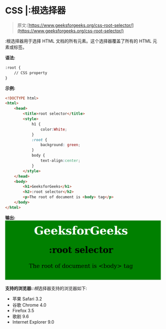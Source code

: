 # CSS |:根选择器

> 原文:[https://www.geeksforgeeks.org/css-root-selector/](https://www.geeksforgeeks.org/css-root-selector/)

:根选择器用于选择 HTML 文档的所有元素。这个选择器覆盖了所有的 HTML 元素或标签。

**语法:**

```html
:root {
    // CSS property
} 

```

**示例:**

```html
<!DOCTYPE html>
<html>
    <head>
        <title>root selector</title>
        <style> 
            h1 {
                color:White;
            }
            :root {
                background: green;
            }
            body {
                text-align:center;
            }
        </style>
    </head>
    <body>
        <h1>GeeksforGeeks</h1>
        <h2>:root selector</h2>
        <p>The root of document is <body> tag</p>
    </body>
</html>                    
```

**输出:**
![](img/d8461d4faf9c5a5ec762f188c8ba9d96.png)

**支持的浏览器:***:根*选择器支持的浏览器如下:

*   苹果 Safari 3.2
*   谷歌 Chrome 4.0
*   Firefox 3.5
*   歌剧 9.6
*   Internet Explorer 9.0